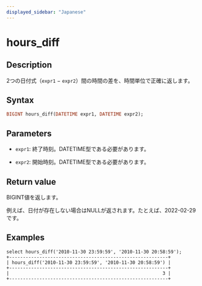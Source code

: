 ```yaml
---
displayed_sidebar: "Japanese"
---
```


# hours_diff

## Description

2つの日付式（`expr1` − `expr2`）間の時間の差を、時間単位で正確に返します。

## Syntax

```Haskell
BIGINT hours_diff(DATETIME expr1, DATETIME expr2);
```

## Parameters

- `expr1`: 終了時刻。DATETIME型である必要があります。

- `expr2`: 開始時刻。DATETIME型である必要があります。

## Return value

BIGINT値を返します。

例えば、日付が存在しない場合はNULLが返されます。たとえば、2022-02-29です。

## Examples

```Plain
select hours_diff('2010-11-30 23:59:59', '2010-11-30 20:58:59');
+----------------------------------------------------------+
| hours_diff('2010-11-30 23:59:59', '2010-11-30 20:58:59') |
+----------------------------------------------------------+
|                                                        3 |
+----------------------------------------------------------+
```